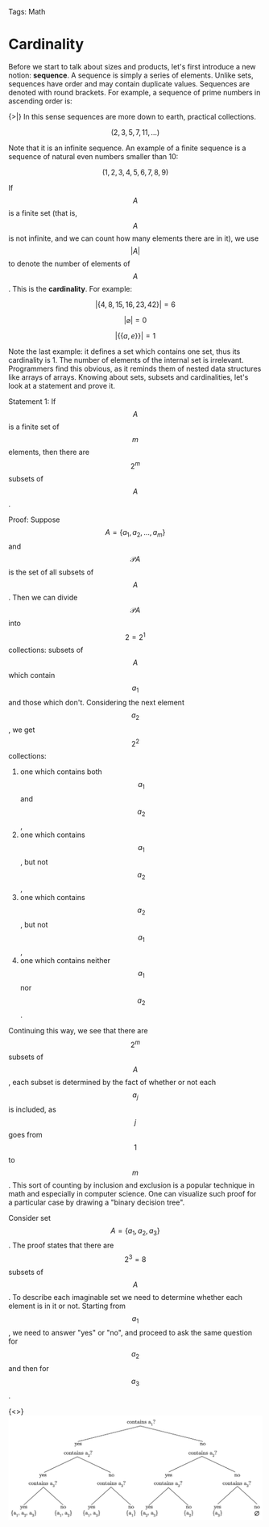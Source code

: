 Tags: Math

# Cardinality

Before we start to talk about sizes and products, let's first introduce a new notion: **sequence**. A sequence is simply a series of elements. Unlike sets, sequences have order and may contain duplicate values. Sequences are denoted with round brackets. For example, a sequence of prime numbers in ascending order is:

{>|} In this sense sequences are more down to earth, practical collections. 

$$
(2, 3, 5, 7, 11, ...)
$$

Note that it is an infinite sequence. An example of a finite sequence is a sequence of natural even numbers smaller than 10:

$$
(1, 2, 3, 4, 5, 6, 7, 8, 9)
$$

If $$A$$ is a finite set (that is, $$A$$ is not infinite, and we can count how many elements there are in it), we use $$|A|$$ to denote the number of elements of $$A$$. This is the **cardinality**. For example:

$$|\{4, 8, 15, 16, 23, 42\}| = 6$$

$$|\varnothing| = 0$$

$$|\{\{ a, e \}\} | = 1$$

Note the last example: it defines a set which contains one set, thus its cardinality is 1. The number of elements of the internal set is irrelevant. Programmers find this obvious, as it reminds them of nested data structures like arrays of arrays. Knowing about sets, subsets and cardinalities, let's look at a statement and prove it.

Statement 1: If $$A$$ is a finite set of $$m$$ elements, then there are $$2^{m}$$ subsets of $$A$$.

Proof: Suppose $$A = \{a_{1}, a_{2}, ..., a_{m}\}$$ and $$\mathcal{P}A$$ is the set of all subsets of $$A$$.  Then we can divide $$\mathcal{P}A$$ into $$2=2^{1}$$ collections: subsets of $$A$$ which contain $$a_{1}$$ and those which don't. Considering the next element $$a_{2}$$,  we get $$2^{2}$$ collections:

1. one which contains both $$a_{1}$$ and $$a_{2}$$, 
2. one which contains $$a_{1}$$,  but not $$a_{2}$$, 
2. one which contains $$a_{2}$$,  but not $$a_{1}$$, 
2. one which contains neither $$a_{1}$$ nor $$a_{2}$$. 

Continuing this way, we see that there are $$2^{m}$$ subsets of $$A$$, each subset is determined by the fact of whether or not each $$a_{j}$$ is included, as $$j$$ goes from $$1$$ to $$m$$. This sort of counting by inclusion and exclusion is a popular technique in math and especially in computer science. One can visualize such proof for a particular case by drawing a "binary decision tree".

Consider set $$A = \{a_{1}, a_{2}, a_{3}\}$$.  The proof states that there are $$2^{3} = 8$$ subsets of $$A$$.  To describe each imaginable set we need to determine whether each element is in it or not. Starting from $$a_{1}$$,  we need to answer "yes" or "no", and proceed to ask the same question for $$a_{2}$$ and then for $$a_{3}$$. 

{<>} ![Binary decision tree for 8 subsets of A.](_images/powerset_binary_decision_tree.png)
